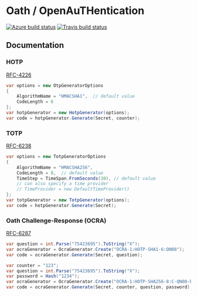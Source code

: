 # Oath / OpenAuTHentication

[![Azure build status](https://lsquared.visualstudio.com/Oath/_apis/build/status/Oath-CI)](https://lsquared.visualstudio.com/Oath/_build/latest?definitionId=5)
[![Travis build status](https://api.travis-ci.org/LsquaredTechnologies/Oath.svg)](https://travis-ci.org/LsquaredTechnologies/Oath/)

## Documentation

### HOTP

[RFC-4226](https://tools.ietf.org/html/rfc4226)

```csharp
var options = new OtpGeneratorOptions
{
    AlgorithmName = "HMACSHA1",  // default value
    CodeLength = 6
};
var hotpGenerator = new HotpGenerator(options);
var code = hotpGenerator.Generate(Secret, counter);
```

### TOTP

[RFC-6238](https://tools.ietf.org/html/rfc6238)

```csharp
var options = new TotpGeneratorOptions
{
    AlgorithmName = "HMACSHA256",
    CodeLength = 8,  // default value
    TimeStep = TimeSpan.FromSeconds(30), // default value
    // can also specify a time provider
    // TimeProvider = new DefaultTimeProvider()
};
var totpGenerator = new TotpGenerator(options);
var code = hotpGenerator.Generate(Secret);
```

### Oath Challenge-Response (OCRA)

[RFC-6287](https://tools.ietf.org/html/rfc6287)

```csharp
var question = int.Parse("75423695").ToString("X");
var ocraGenerator = OcraGenerator.Create("OCRA-1:HOTP-SHA1-6:QN08");
var code = ocraGenerator.Generate(Secret, question);
```

```csharp
var counter = "123";
var question = int.Parse("75423695").ToString("X");
var password = Hash("1234");
var ocraGenerator = OcraGenerator.Create("OCRA-1:HOTP-SHA256-8:C-QN08-PSHA1");
var code = ocraGenerator.Generate(Secret, counter, question, password);
```

